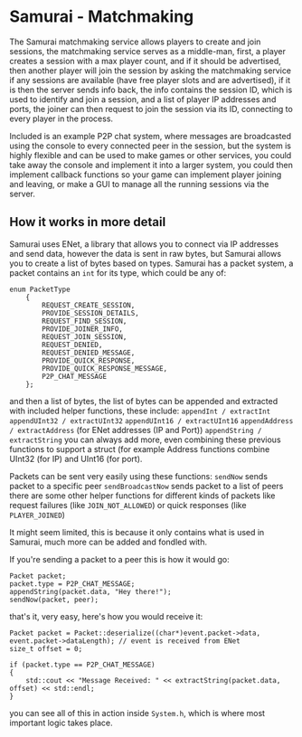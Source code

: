 # Samurai - Matchmaking
The Samurai matchmaking service allows players to create and join sessions, the matchmaking service serves as a middle-man, first, a player creates a session with a max player count, and if it should be advertised, then another player will join the session by asking the matchmaking service if any sessions are available (have free player slots and are advertised), if it is then the server sends info back, the info contains the session ID, which is used to identify and join a session, and a list of player IP addresses and ports, the joiner can then request to join the session via its ID, connecting to every player in the process.

Included is an example P2P chat system, where messages are broadcasted using the console to every connected peer in the session, but the system is highly flexible and can be used to make games or other services, you could take away the console and implement it into a larger system, you could then implement callback functions so your game can implement player joining and leaving, or make a GUI to manage all the running sessions via the server.

## How it works in more detail
Samurai uses ENet, a library that allows you to connect via IP addresses and send data, however the data is sent in raw bytes, but Samurai allows you to create a list of bytes based on types. Samurai has a packet system, a packet contains an `int` for its type, which could be any of:

    enum PacketType
        {
            REQUEST_CREATE_SESSION,
            PROVIDE_SESSION_DETAILS,
            REQUEST_FIND_SESSION,
            PROVIDE_JOINER_INFO,
            REQUEST_JOIN_SESSION,
            REQUEST_DENIED,
            REQUEST_DENIED_MESSAGE,
            PROVIDE_QUICK_RESPONSE,
            PROVIDE_QUICK_RESPONSE_MESSAGE,
            P2P_CHAT_MESSAGE
        };
and then a list of bytes, the list of bytes can be appended and extracted with included helper functions, these include:
`appendInt / extractInt`
`appendUInt32 / extractUInt32`
`appendUInt16 / extractUInt16`
`appendAddress / extractAddress` (for ENet addresses (IP and Port))
`appendString / extractString`
you can always add more, even combining these previous functions to support a struct (for example Address functions combine UInt32 (for IP) and UInt16 (for port).

Packets can be sent very easily using these functions:
`sendNow` sends packet to a specific peer
`sendBroadcastNow` sends packet to a list of peers
there are some other helper functions for different kinds of packets like request failures (like `JOIN_NOT_ALLOWED`) or quick responses (like `PLAYER_JOINED`)

It might seem limited, this is because it only contains what is used in Samurai, much more can be added and fondled with.

If you're sending a packet to a peer this is how it would go:

    Packet packet;
    packet.type = P2P_CHAT_MESSAGE;
    appendString(packet.data, "Hey there!");
    sendNow(packet, peer);
that's it, very easy, here's how you would receive it:

    Packet packet = Packet::deserialize((char*)event.packet->data, event.packet->dataLength); // event is received from ENet
    size_t offset = 0;
    
    if (packet.type == P2P_CHAT_MESSAGE)
    {
    	std::cout << "Message Received: " << extractString(packet.data, offset) << std::endl;
    }

you can see all of this in action inside `System.h`, which is where most important logic takes place.
